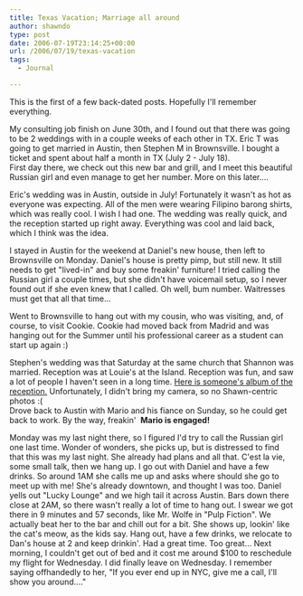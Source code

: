 ```yaml
---
title: Texas Vacation; Marriage all around
author: shawndo
type: post
date: 2006-07-19T23:14:25+00:00
url: /2006/07/19/texas-vacation
tags:
  - Journal

---
```

This is the first of a few back-dated posts. Hopefully I'll remember everything.

My consulting job finish on June 30th, and I found out that there was going to be 2 weddings with in a couple weeks of each other in TX. Eric T was going to get married in Austin, then Stephen M in Brownsville. I bought a ticket and spent about half a month in TX (July 2 - July 18).  
First day there, we check out this new bar and grill, and I meet this beautiful Russian girl and even manage to get her number. More on this later....

Eric's wedding was in Austin, outside in July! Fortunately it wasn't as hot as everyone was expecting. All of the men were wearing Filipino barong shirts, which was really cool. I wish I had one. The wedding was really quick, and the reception started up right away. Everything was cool and laid back, which I think was the idea.

I stayed in Austin for the weekend at Daniel's new house, then left to Brownsville on Monday. Daniel's house is pretty pimp, but still new. It still needs to get "lived-in" and buy some freakin' furniture! I tried calling the Russian girl a couple times, but she didn't have voicemail setup, so I never found out if she even knew that I called. Oh well, bum number. Waitresses must get that all that time...

Went to Brownsville to hang out with my cousin, who was visiting, and, of course, to visit Cookie. Cookie had moved back from Madrid and was hanging out for the Summer until his professional career as a student can start up again :)

Stephen's wedding was that Saturday at the same church that Shannon was married. Reception was at Louie's at the Island. Reception was fun, and saw a lot of people I haven't seen in a long time. [Here is someone's album of the reception.][1]  Unfortunately, I didn't bring my camera, so no Shawn-centric photos :(  
Drove back to Austin with Mario and his fiance on Sunday, so he could get back to work. By the way, freakin'  **Mario is engaged!**

Monday was my last night there, so I figured I'd try to call the Russian girl one last time. Wonder of wonders, she picks up, but is distressed to find that this was my last night. She already had plans and all that. C'est la vie, some small talk, then we hang up. I go out with Daniel and have a few drinks. So around 1AM she calls me up and asks where should she go to meet up with me! She's already downtown, and thought I was too. Daniel yells out "Lucky Lounge" and we high tail it across Austin. Bars down there close at 2AM, so there wasn't really a lot of time to hang out. I swear we got there in 9 minutes and 57 seconds, like Mr. Wolfe in "Pulp Fiction". We actually beat her to the bar and chill out for a bit. She shows up, lookin' like the cat's meow, as the kids say. Hang out, have a few drinks, we relocate to Dan's house at 2 and keep drinkin'. Had a great time. Too great... Next morning, I couldn't get out of bed and it cost me around $100 to reschedule my flight for Wednesday. I did finally leave on Wednesday. I remember saying offhandedly to her, "If you ever end up in NYC, give me a call, I'll show you around...."

 [1]: http://share.shutterfly.com/action/welcome?sid=2AcuHDRi1aMXig "Steve M Wedding Pics"
